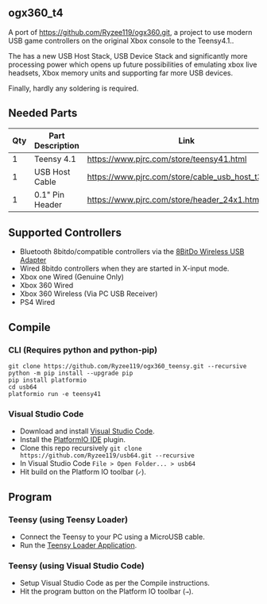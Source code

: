 ## ogx360_t4
A port of https://github.com/Ryzee119/ogx360.git, a project to use modern USB game controllers on the original Xbox console to the Teensy4.1.. 

The has a new USB Host Stack, USB Device Stack and significantly more processing power which opens up future possibilities of emulating xbox live headsets, Xbox memory units and supporting far more USB devices.

Finally, hardly any soldering is required.

## Needed Parts
| Qty | Part Description | Link |
|--|--|--|
| 1 | Teensy 4.1 | https://www.pjrc.com/store/teensy41.html |
| 1 | USB Host Cable | https://www.pjrc.com/store/cable_usb_host_t36.html |
| 1 | 0.1" Pin Header | https://www.pjrc.com/store/header_24x1.html |

## Supported Controllers
- Bluetooth 8bitdo/compatible controllers via the [8BitDo Wireless USB Adapter](https://www.8bitdo.com/wireless-usb-adapter/)
- Wired 8bitdo controllers when they are started in X-input mode.
- Xbox one Wired (Genuine Only)
- Xbox 360 Wired
- Xbox 360 Wireless (Via PC USB Receiver)
- PS4 Wired

## Compile
### CLI (Requires python and python-pip)
```
git clone https://github.com/Ryzee119/ogx360_teensy.git --recursive
python -m pip install --upgrade pip
pip install platformio
cd usb64
platformio run -e teensy41
```
### Visual Studio Code
* Download and install [Visual Studio Code](https://code.visualstudio.com/).
* Install the [PlatformIO IDE](https://platformio.org/platformio-ide) plugin.
* Clone this repo recursively `git clone https://github.com/Ryzee119/usb64.git --recursive`
* In Visual Studio Code `File > Open Folder... > usb64`
* Hit build on the Platform IO toolbar (`✓`).

## Program
### Teensy (using Teensy Loader)
* Connect the Teensy to your PC using a MicroUSB cable.
* Run the [Teensy Loader Application](https://www.pjrc.com/teensy/loader.html).

### Teensy (using Visual Studio Code)
* Setup Visual Studio Code as per the Compile instructions.
* Hit the program button on the Platform IO toolbar (`→`).
